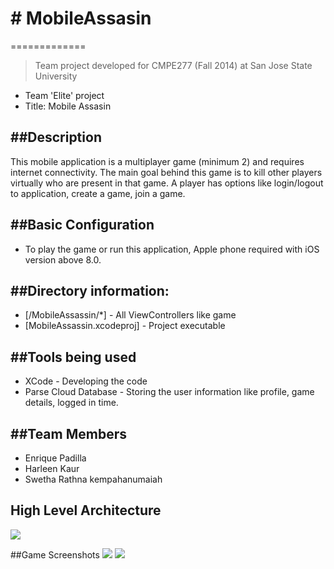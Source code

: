 # # MobileAssasin
=============
> Team project developed for CMPE277 (Fall 2014) at San Jose State University

 - Team 'Elite' project
 - Title: Mobile Assasin

##Description
--------------
This mobile application is a multiplayer game (minimum 2) and requires internet connectivity.
The main goal behind this game is to kill other players virtually who are present in that game.
A player has options like login/logout to application, create a game, join a game. 


##Basic Configuration
--------------
* To play the game or run this application, Apple phone required with iOS version above 8.0.


##Directory information:
--------------
* [/MobileAssassin/*] - All ViewControllers like game  
* [MobileAssassin.xcodeproj] - Project executable


##Tools being used
--------------
* XCode - Developing the code
* Parse Cloud Database - Storing the user information like profile, game details, logged in time.

##Team Members
--------------
* Enrique Padilla 
* Harleen Kaur
* Swetha Rathna kempahanumaiah 


## High Level Architecture
![](https://github.com/iamharleen/MobileAssasin/blob/master/MobileAssassin/assets/highlevel.png)

##Game Screenshots
![](https://github.com/iamharleen/MobileAssasin/blob/master/MobileAssassin/assets/main.PNG)
![](https://github.com/iamharleen/MobileAssasin/blob/master/MobileAssassin/assets/lobby.PNG)
